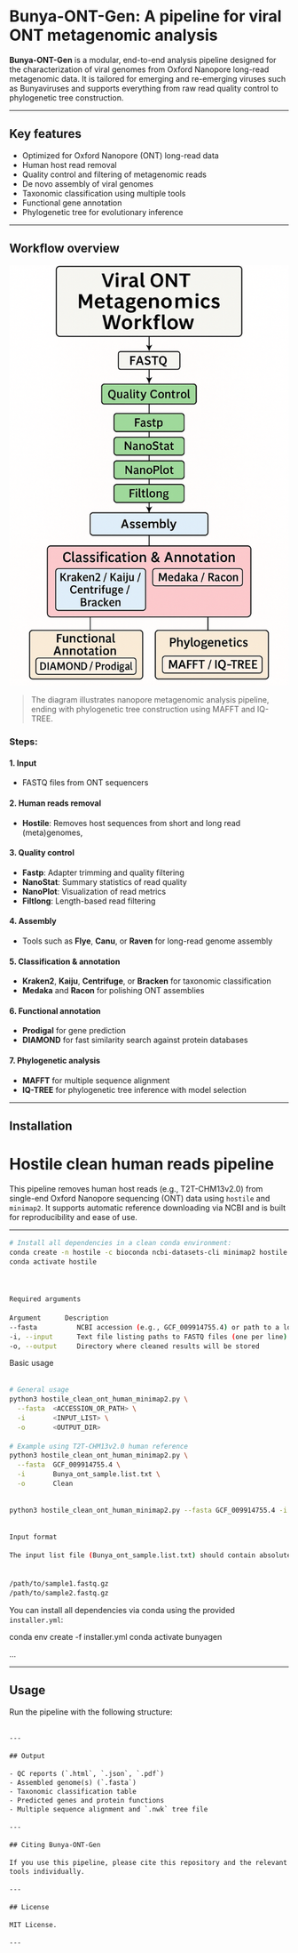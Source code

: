 
# Bunya-ONT-Gen: A pipeline for viral ONT metagenomic analysis

**Bunya-ONT-Gen** is a modular, end-to-end analysis pipeline designed for the characterization of viral genomes from Oxford Nanopore long-read metagenomic data. It is tailored for emerging and re-emerging viruses such as Bunyaviruses and supports everything from raw read quality control to phylogenetic tree construction.

---

## Key features

- Optimized for Oxford Nanopore (ONT) long-read data
- Human host read removal
- Quality control and filtering of metagenomic reads
- De novo assembly of viral genomes
- Taxonomic classification using multiple tools
- Functional gene annotation
- Phylogenetic tree for evolutionary inference


---

## Workflow overview

![BunyaGen Workflow](BunyaGen_Workflow.png)

> The diagram illustrates nanopore metagenomic analysis pipeline, ending with phylogenetic tree construction using MAFFT and IQ-TREE.

### Steps:


#### 1. **Input**
- FASTQ files from ONT sequencers

#### 2. **Human reads removal**
- **Hostile**: Removes host sequences from short and long read (meta)genomes,
  
#### 3. **Quality control**
- **Fastp**: Adapter trimming and quality filtering
- **NanoStat**: Summary statistics of read quality
- **NanoPlot**: Visualization of read metrics
- **Filtlong**: Length-based read filtering

#### 4. **Assembly**
- Tools such as **Flye**, **Canu**, or **Raven** for long-read genome assembly

#### 5. **Classification & annotation**
- **Kraken2**, **Kaiju**, **Centrifuge**, or **Bracken** for taxonomic classification
- **Medaka** and **Racon** for polishing ONT assemblies

#### 6. **Functional annotation**
- **Prodigal** for gene prediction
- **DIAMOND** for fast similarity search against protein databases

#### 7. **Phylogenetic analysis**
- **MAFFT** for multiple sequence alignment
- **IQ-TREE** for phylogenetic tree inference with model selection

---

## Installation

# Hostile clean human reads pipeline

This pipeline removes human host reads (e.g., T2T-CHM13v2.0) from single-end Oxford Nanopore sequencing (ONT) data using `hostile` and `minimap2`. It supports automatic reference downloading via NCBI and is built for reproducibility and ease of use.

---


```bash
# Install all dependencies in a clean conda environment:
conda create -n hostile -c bioconda ncbi-datasets-cli minimap2 hostile
conda activate hostile



Required arguments

Argument      Description
--fasta	         NCBI accession (e.g., GCF_009914755.4) or path to a local FASTA reference
-i, --input      Text file listing paths to FASTQ files (one per line)
-o, --output     Directory where cleaned results will be stored


```
Basic usage

```bash

# General usage
python3 hostile_clean_ont_human_minimap2.py \
  --fasta  <ACCESSION_OR_PATH> \
  -i       <INPUT_LIST> \
  -o       <OUTPUT_DIR>

# Example using T2T-CHM13v2.0 human reference
python3 hostile_clean_ont_human_minimap2.py \
  --fasta  GCF_009914755.4 \
  -i       Bunya_ont_sample.list.txt \
  -o       Clean

```
```bash

python3 hostile_clean_ont_human_minimap2.py --fasta GCF_009914755.4 -i Bunya_ont_sample.list.txt -o Clean

```

```bash

Input format

The input list file (Bunya_ont_sample.list.txt) should contain absolute or relative paths to single-end FASTQ files, one per line:


/path/to/sample1.fastq.gz
/path/to/sample2.fastq.gz

```


You can install all dependencies via conda using the provided `installer.yml`:



conda env create -f installer.yml
conda activate bunyagen

...

---

## Usage

Run the pipeline with the following structure:


```

---

## Output

- QC reports (`.html`, `.json`, `.pdf`)
- Assembled genome(s) (`.fasta`)
- Taxonomic classification table
- Predicted genes and protein functions
- Multiple sequence alignment and `.nwk` tree file

---

## Citing Bunya-ONT-Gen

If you use this pipeline, please cite this repository and the relevant tools individually.

---

## License

MIT License.

---


